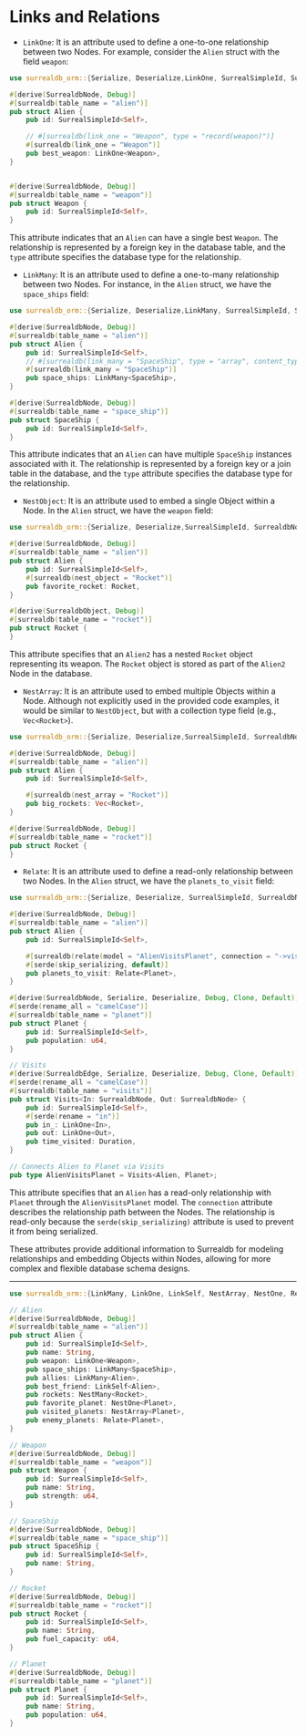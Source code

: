 # Links and Relations

- `LinkOne`: It is an attribute used to define a one-to-one relationship between
  two Nodes. For example, consider the `Alien` struct with the field `weapon`:

```rust
use surrealdb_orm::{Serialize, Deserialize,LinkOne, SurrealSimpleId, SurrealdbNode};

#[derive(SurrealdbNode, Debug)]
#[surrealdb(table_name = "alien")]
pub struct Alien {
    pub id: SurrealSimpleId<Self>,

    // #[surrealdb(link_one = "Weapon", type = "record(weapon)")]
    #[surrealdb(link_one = "Weapon")]
    pub best_weapon: LinkOne<Weapon>,
}


#[derive(SurrealdbNode, Debug)]
#[surrealdb(table_name = "weapon")]
pub struct Weapon {
    pub id: SurrealSimpleId<Self>,
}
```

This attribute indicates that an `Alien` can have a single best `Weapon`. The
relationship is represented by a foreign key in the database table, and the
`type` attribute specifies the database type for the relationship.

- `LinkMany`: It is an attribute used to define a one-to-many relationship
  between two Nodes. For instance, in the `Alien` struct, we have the
  `space_ships` field:

```rust
use surrealdb_orm::{Serialize, Deserialize,LinkMany, SurrealSimpleId, SurrealdbNode};

#[derive(SurrealdbNode, Debug)]
#[surrealdb(table_name = "alien")]
pub struct Alien {
    pub id: SurrealSimpleId<Self>,
    // #[surrealdb(link_many = "SpaceShip", type = "array", content_type = "record(space_ship)")]
    #[surrealdb(link_many = "SpaceShip")]
    pub space_ships: LinkMany<SpaceShip>,
}

#[derive(SurrealdbNode, Debug)]
#[surrealdb(table_name = "space_ship")]
pub struct SpaceShip {
    pub id: SurrealSimpleId<Self>,
}
```

This attribute indicates that an `Alien` can have multiple `SpaceShip` instances
associated with it. The relationship is represented by a foreign key or a join
table in the database, and the `type` attribute specifies the database type for
the relationship.

- `NestObject`: It is an attribute used to embed a single Object within a Node.
  In the `Alien` struct, we have the `weapon` field:

```rust
use surrealdb_orm::{Serialize, Deserialize,SurrealSimpleId, SurrealdbNode, SurrealdbObject};

#[derive(SurrealdbNode, Debug)]
#[surrealdb(table_name = "alien")]
pub struct Alien {
    pub id: SurrealSimpleId<Self>,
    #[surrealdb(nest_object = "Rocket")]
    pub favorite_rocket: Rocket,
}

#[derive(SurrealdbObject, Debug)]
#[surrealdb(table_name = "rocket")]
pub struct Rocket {
}
```

This attribute specifies that an `Alien2` has a nested `Rocket` object
representing its weapon. The `Rocket` object is stored as part of the `Alien2`
Node in the database.

- `NestArray`: It is an attribute used to embed multiple Objects within a Node.
  Although not explicitly used in the provided code examples, it would be
  similar to `NestObject`, but with a collection type field (e.g.,
  `Vec<Rocket>`).

```rust
use surrealdb_orm::{Serialize, Deserialize,SurrealSimpleId, SurrealdbNode, SurrealdbObject};

#[derive(SurrealdbNode, Debug)]
#[surrealdb(table_name = "alien")]
pub struct Alien {
    pub id: SurrealSimpleId<Self>,

    #[surrealdb(nest_array = "Rocket")]
    pub big_rockets: Vec<Rocket>,
}

#[derive(SurrealdbNode, Debug)]
#[surrealdb(table_name = "rocket")]
pub struct Rocket {
}
```

- `Relate`: It is an attribute used to define a read-only relationship between
  two Nodes. In the `Alien` struct, we have the `planets_to_visit` field:

```rust
use surrealdb_orm::{Serialize, Deserialize, SurrealSimpleId, SurrealdbNode, SurrealdbEdge, Relate};

#[derive(SurrealdbNode, Debug)]
#[surrealdb(table_name = "alien")]
pub struct Alien {
    pub id: SurrealSimpleId<Self>,

    #[surrealdb(relate(model = "AlienVisitsPlanet", connection = "->visits->planet"))]
    #[serde(skip_serializing, default)]
    pub planets_to_visit: Relate<Planet>,
}

#[derive(SurrealdbNode, Serialize, Deserialize, Debug, Clone, Default)]
#[serde(rename_all = "camelCase")]
#[surrealdb(table_name = "planet")]
pub struct Planet {
    pub id: SurrealSimpleId<Self>,
    pub population: u64,
}

// Visits
#[derive(SurrealdbEdge, Serialize, Deserialize, Debug, Clone, Default)]
#[serde(rename_all = "camelCase")]
#[surrealdb(table_name = "visits")]
pub struct Visits<In: SurrealdbNode, Out: SurrealdbNode> {
    pub id: SurrealSimpleId<Self>,
    #[serde(rename = "in")]
    pub in_: LinkOne<In>,
    pub out: LinkOne<Out>,
    pub time_visited: Duration,
}

// Connects Alien to Planet via Visits
pub type AlienVisitsPlanet = Visits<Alien, Planet>;
```

This attribute specifies that an `Alien` has a read-only relationship with
`Planet` through the `AlienVisitsPlanet` model. The `connection` attribute
describes the relationship path between the Nodes. The relationship is read-only
because the `serde(skip_serializing)` attribute is used to prevent it from being
serialized.

These attributes provide additional information to Surrealdb for modeling
relationships and embedding Objects within Nodes, allowing for more complex and
flexible database schema designs.

---

```rust
use surrealdb_orm::{LinkMany, LinkOne, LinkSelf, NestArray, NestOne, Relate, SurrealSimpleId, SurrealdbNode};

// Alien
#[derive(SurrealdbNode, Debug)]
#[surrealdb(table_name = "alien")]
pub struct Alien {
    pub id: SurrealSimpleId<Self>,
    pub name: String,
    pub weapon: LinkOne<Weapon>,
    pub space_ships: LinkMany<SpaceShip>,
    pub allies: LinkMany<Alien>,
    pub best_friend: LinkSelf<Alien>,
    pub rockets: NestMany<Rocket>,
    pub favorite_planet: NestOne<Planet>,
    pub visited_planets: NestArray<Planet>,
    pub enemy_planets: Relate<Planet>,
}

// Weapon
#[derive(SurrealdbNode, Debug)]
#[surrealdb(table_name = "weapon")]
pub struct Weapon {
    pub id: SurrealSimpleId<Self>,
    pub name: String,
    pub strength: u64,
}

// SpaceShip
#[derive(SurrealdbNode, Debug)]
#[surrealdb(table_name = "space_ship")]
pub struct SpaceShip {
    pub id: SurrealSimpleId<Self>,
    pub name: String,
}

// Rocket
#[derive(SurrealdbNode, Debug)]
#[surrealdb(table_name = "rocket")]
pub struct Rocket {
    pub id: SurrealSimpleId<Self>,
    pub name: String,
    pub fuel_capacity: u64,
}

// Planet
#[derive(SurrealdbNode, Debug)]
#[surrealdb(table_name = "planet")]
pub struct Planet {
    pub id: SurrealSimpleId<Self>,
    pub name: String,
    pub population: u64,
}
```
